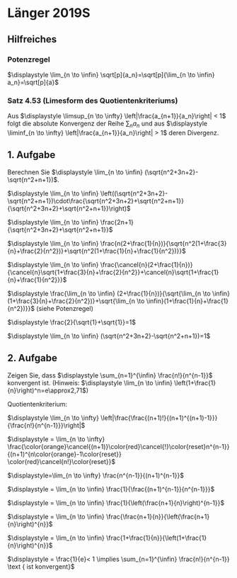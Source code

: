 # Länger 2019S

## Hilfreiches

### Potenzregel

$\displaystyle \lim_{n \to \infin} \sqrt[p]{a_n}=\sqrt[p]{\lim_{n \to \infin} a_n}=\sqrt[p]{a}$

### Satz 4.53 (Limesform des Quotientenkriteriums)

Aus $\displaystyle \limsup_{n \to \infty} \left|\frac{a_{n+1}}{a_n}\right| < 1$ folgt die absolute Konvergenz der Reihe $\displaystyle \sum_n a_n$ und aus $\displaystyle \liminf_{n \to \infty} \left|\frac{a_{n+1}}{a_n}\right| > 1$ deren Divergenz.

## 1. Aufgabe 

Berechnen Sie $\displaystyle \lim_{n \to \infin} (\sqrt{n^2+3n+2}-\sqrt{n^2+n+1})$.

$\displaystyle \lim_{n \to \infin} \left((\sqrt{n^2+3n+2}-\sqrt{n^2+n+1})\cdot\frac{\sqrt{n^2+3n+2}+\sqrt{n^2+n+1}}{\sqrt{n^2+3n+2}+\sqrt{n^2+n+1}}\right)$

$\displaystyle \lim_{n \to \infin} \frac{2n+1}{\sqrt{n^2+3n+2}+\sqrt{n^2+n+1}}$

$\displaystyle \lim_{n \to \infin} \frac{n(2+\frac{1}{n})}{\sqrt{n^2(1+\frac{3}{n}+\frac{2}{n^2})}+\sqrt{n^2(1+\frac{1}{n}+\frac{1}{n^2})}}$

$\displaystyle \lim_{n \to \infin} \frac{\cancel{n}(2+\frac{1}{n})}{\cancel{n}\sqrt{1+\frac{3}{n}+\frac{2}{n^2}}+\cancel{n}\sqrt{1+\frac{1}{n}+\frac{1}{n^2}}}$

$\displaystyle \frac{\lim_{n \to \infin} (2+\frac{1}{n})}{\sqrt{\lim_{n \to \infin}(1+\frac{3}{n}+\frac{2}{n^2})}+\sqrt{\lim_{n \to \infin}(1+\frac{1}{n}+\frac{1}{n^2})}}$ (siehe Potenzregel)

$\displaystyle \frac{2}{\sqrt{1}+\sqrt{1}}=1$ 

$\displaystyle \lim_{n \to \infin} (\sqrt{n^2+3n+2}-\sqrt{n^2+n+1})=1$

## 2. Aufgabe

Zeigen Sie, dass $\displaystyle \sum_{n=1}^{\infin} \frac{n!}{n^{n-1}}$ konvergent ist. (Hinweis: $\displaystyle \lim_{n \to \infin} \left(1+\frac{1}{n}\right)^n=e\approx2,71$)

Quotientenkriterium:

$\displaystyle \lim_{n \to \infty} \left|\frac{\frac{(n+1)!}{(n+1)^{(n+1)-1}}}{\frac{n!}{n^{n-1}}}\right|$

$\displaystyle = \lim_{n \to \infty} \frac{\color{orange}\cancel{(n+1)}\color{red}\cancel{!}\color{reset}n^{n-1}}{(n+1)^{n\color{orange}-1\color{reset}} \color{red}\cancel{n!}\color{reset}}$ 

$\displaystyle=\lim_{n \to \infty} \frac{n^{n-1}}{(n+1)^{n-1}}$

$\displaystyle = \lim_{n \to \infin} \frac{1}{\frac{(n+1)^{n-1}}{n^{n-1}}}$

$\displaystyle = \lim_{n \to \infin} \frac{1}{\left(\frac{n+1}{n}\right)^{n-1}}$

$\displaystyle = \lim_{n \to \infin} \frac{\frac{n+1}{n}}{\left(\frac{n+1}{n}\right)^{n}}$

$\displaystyle = \lim_{n \to \infin} \frac{1+\frac{1}{n}}{\left(1+\frac{1}{n}\right)^{n}}$

$\displaystyle = \frac{1}{e}< 1 \implies \sum_{n=1}^{\infin} \frac{n!}{n^{n-1}} \text { ist konvergent}$


